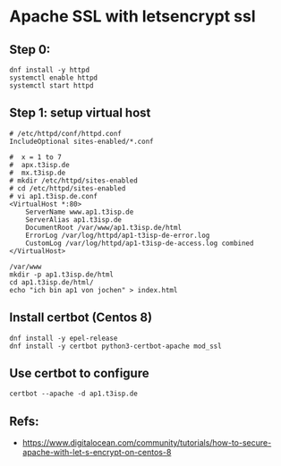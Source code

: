 # Apache SSL with letsencrypt ssl 

## Step 0:

```
dnf install -y httpd 
systemctl enable httpd
systemctl start httpd 
```

## Step 1: setup virtual host 

```
# /etc/httpd/conf/httpd.conf 
IncludeOptional sites-enabled/*.conf

```

```
#  x = 1 to 7
#  apx.t3isp.de 
#  mx.t3isp.de
# mkdir /etc/httpd/sites-enabled
# cd /etc/httpd/sites-enabled 
# vi ap1.t3isp.de.conf 
<VirtualHost *:80>
    ServerName www.ap1.t3isp.de
    ServerAlias ap1.t3isp.de
    DocumentRoot /var/www/ap1.t3isp.de/html
    ErrorLog /var/log/httpd/ap1-t3isp-de-error.log
    CustomLog /var/log/httpd/ap1-t3isp-de-access.log combined
</VirtualHost>
```

```
/var/www
mkdir -p ap1.t3isp.de/html
cd ap1.t3isp.de/html/
echo "ich bin ap1 von jochen" > index.html
```

## Install certbot (Centos 8) 

```
dnf install -y epel-release 
dnf install -y certbot python3-certbot-apache mod_ssl
```

## Use certbot to configure 

```
certbot --apache -d ap1.t3isp.de 
```

## Refs:

  * https://www.digitalocean.com/community/tutorials/how-to-secure-apache-with-let-s-encrypt-on-centos-8
